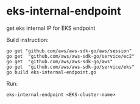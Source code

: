# eks-internal-endpoint

get eks internal IP for EKS endpoint

Build instruction:

```shell
go get "github.com/aws/aws-sdk-go/aws/session"
go get  "github.com/aws/aws-sdk-go/service/ec2"
go get  "github.com/aws/aws-sdk-go/aws"
go get  "github.com/aws/aws-sdk-go/service/eks"
go build eks-internal-endpoint.go
```

Run:

```shell
eks-internal-endpoint <EKS-cluster-name>
```
